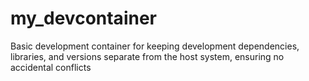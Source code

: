 # my_devcontainer
Basic development container for keeping development dependencies, libraries, and versions separate from the host system, ensuring no accidental conflicts
